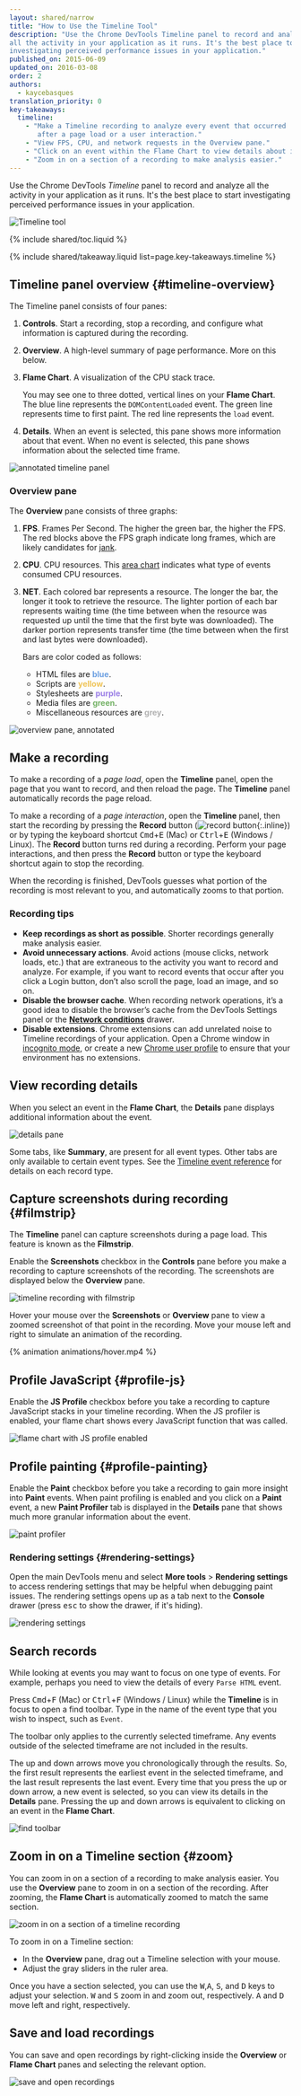 ```yaml
---
layout: shared/narrow
title: "How to Use the Timeline Tool"
description: "Use the Chrome DevTools Timeline panel to record and analyze 
all the activity in your application as it runs. It's the best place to start 
investigating perceived performance issues in your application."
published_on: 2015-06-09
updated_on: 2016-03-08
order: 2
authors:
  - kaycebasques
translation_priority: 0
key-takeaways:
  timeline:
    - "Make a Timeline recording to analyze every event that occurred 
       after a page load or a user interaction."
    - "View FPS, CPU, and network requests in the Overview pane."
    - "Click on an event within the Flame Chart to view details about it."
    - "Zoom in on a section of a recording to make analysis easier."
---
```


<p class="intro">Use the Chrome DevTools <em>Timeline</em> panel to record 
and analyze all the activity in your application as it runs. It's the best 
place to start investigating perceived performance issues in your 
application.</p>

![Timeline tool](imgs/timeline-panel.png)

{% include shared/toc.liquid %}

{% include shared/takeaway.liquid list=page.key-takeaways.timeline %}

## Timeline panel overview {#timeline-overview}

The Timeline panel consists of four panes:

1. **Controls**. Start a recording, stop a recording, and 
   configure what information is captured during the recording.
2. **Overview**. A high-level summary of page performance. More on this 
   below.
3. **Flame Chart**. A visualization of the CPU stack trace. 

   You may see one to three dotted, vertical lines on your **Flame Chart**. The 
   blue line represents the `DOMContentLoaded` event. The green line represents 
   time to first paint. The red line represents the `load` event. 
4. **Details**. When an event is selected, this pane shows more information 
   about that event. When no event is selected, this pane shows information 
   about the selected time frame. 

![annotated timeline panel](imgs/timeline-annotated.png)

### Overview pane

The **Overview** pane consists of three graphs:

1. **FPS**. Frames Per Second. The higher the green bar, the higher the 
   FPS. The red blocks above the FPS graph indicate long frames, which are 
   likely candidates for [jank][jank].
2. **CPU**. CPU resources. This [area chart][ac] indicates what type of events 
   consumed CPU resources. 
3. **NET**. Each colored bar represents a resource. The longer the bar, the
   longer it took to retrieve the resource. The lighter portion of each bar 
   represents waiting time (the time between when the resource was requested
   up until the time that the first byte was downloaded). The darker portion
   represents transfer time (the time between when the first and last bytes
   were downloaded).

   Bars are color coded as follows:
   <!-- source: https://goo.gl/eANVFf -->
   
   * HTML files are **<span style="color:hsl(214, 67%, 66%)">blue</span>**.
   * Scripts are **<span style="color:hsl(43, 83%, 64%)">yellow</span>**.
   * Stylesheets are **<span style="color:hsl(256, 67%, 70%)">purple</span>**.
   * Media files are **<span style="color:hsl(109, 33%, 55%)">green</span>**.
   * Miscellaneous resources are 
     **<span style="color:hsl(0, 0%, 70%)">grey</span>**.

![overview pane, annotated](imgs/overview-annotated.jpg)

[ac]: https://en.wikipedia.org/wiki/Area_chart 
[jank]: /web/fundamentals/performance/rendering/

## Make a recording

To make a recording of a *page load*, open the **Timeline** panel, open the 
page that you want to record, and then reload the page. The **Timeline** 
panel automatically records the page reload.

To make a recording of a *page interaction*, open the **Timeline** panel, then
start the recording by pressing the **Record** button 
(![record button](imgs/record-off.png){:.inline}) or by typing the keyboard 
shortcut <kbd>Cmd</kbd>+<kbd>E</kbd> (Mac) or <kbd>Ctrl</kbd>+<kbd>E</kbd> 
(Windows / Linux). The **Record** button turns red during a recording. Perform 
your page interactions, and then press the **Record** button or type the 
keyboard shortcut again to stop the recording.

When the recording is finished, DevTools guesses what portion of the recording
is most relevant to you, and automatically zooms to that portion.

### Recording tips

* **Keep recordings as short as possible**. Shorter recordings generally make 
  analysis easier.
* **Avoid unnecessary actions**. Avoid actions (mouse clicks, network loads, 
  etc.) that are extraneous to the activity you want to record and analyze. 
  For example, if you want to record events that occur after you click a Login 
  button, don’t also scroll the page, load an image, and so on.
* **Disable the browser cache**. When recording network operations, it’s a 
  good idea to disable the browser’s cache from the DevTools Settings panel or
  the [**Network conditions**][nc] drawer.
* **Disable extensions**. Chrome extensions can add unrelated noise to 
  Timeline recordings of your application. Open a Chrome window in 
  [incognito mode][incognito], or create a new 
  [Chrome user profile][new chrome profile] to ensure that your environment
  has no extensions.

[nc]: /web/tools/chrome-devtools/profile/network-performance/network-conditions#network-conditions
[incognito]: https://support.google.com/chrome/answer/95464
[new chrome profile]: https://support.google.com/chrome/answer/142059

## View recording details

When you select an event in the **Flame Chart**, the **Details** pane displays 
additional information about the event.

![details pane](imgs/details-pane.png)

Some tabs, like **Summary**, are present for all event types. Other tabs are
only available to certain event types. See the [Timeline event 
reference][event reference] for details on each record type.

[event reference]: /web/tools/chrome-devtools/profile/evaluate-performance/performance-reference

## Capture screenshots during recording {#filmstrip}

The **Timeline** panel can capture screenshots during a page load. This feature
is known as the **Filmstrip**.

Enable the **Screenshots** checkbox in the **Controls** pane before you make
a recording to capture screenshots of the recording. The screenshots are
displayed below the **Overview** pane.

![timeline recording with filmstrip](imgs/timeline-filmstrip.png)

Hover your mouse over the **Screenshots** or **Overview** pane to view a 
zoomed screenshot of that point in the recording. Move your mouse left and
right to simulate an animation of the recording.

{% animation animations/hover.mp4 %}

## Profile JavaScript {#profile-js}

Enable the **JS Profile** checkbox before you take a recording to capture 
JavaScript stacks in your timeline recording. When the JS profiler is 
enabled, your flame chart shows every JavaScript function that was called. 

![flame chart with JS profile enabled](imgs/js-profile.png)

## Profile painting {#profile-painting}

Enable the **Paint** checkbox before you take a recording to gain more insight
into **Paint** events. When paint profiling is enabled and you click
on a **Paint** event, a new **Paint Profiler** tab is displayed in the 
**Details** pane that shows much more granular information about the event.

![paint profiler](imgs/paint-profiler.png)

### Rendering settings {#rendering-settings}

Open the main DevTools menu and select **More tools** > **Rendering settings**
to access rendering settings that may be helpful when debugging paint issues.
The rendering settings opens up as a tab next to the **Console** drawer (press
<kbd>esc</kbd> to show the drawer, if it's hiding).

![rendering settings](imgs/rendering-settings.png)

## Search records

While looking at events you may want to focus on one type of events. For
example, perhaps you need to view the details of every `Parse HTML` event. 

Press <kbd>Cmd</kbd>+<kbd>F</kbd> (Mac) or <kbd>Ctrl</kbd>+<kbd>F</kbd> 
(Windows / Linux) while the **Timeline** is in focus to open a find toolbar. 
Type in the name of the event type that you wish to inspect, such as `Event`.

The toolbar only applies to the currently selected timeframe. Any events 
outside of the selected timeframe are not included in the results. 

The up and down arrows move you chronologically through the results. So, the
first result represents the earliest event in the selected timeframe, and
the last result represents the last event. Every time that you press the up
or down arrow, a new event is selected, so you can view its details in the
**Details** pane. Pressing the up and down arrows is equivalent to clicking 
on an event in the **Flame Chart**.

![find toolbar](imgs/find-toolbar.png)

## Zoom in on a Timeline section {#zoom}

You can zoom in on a section of a recording to make analysis easier. You use
the **Overview** pane to zoom in on a section of the recording. After zooming,
the **Flame Chart** is automatically zoomed to match the same section.

![zoom in on a section of a timeline recording](imgs/zoom.png)

To zoom in on a Timeline section:

* In the **Overview** pane, drag out a Timeline selection with your mouse.
* Adjust the gray sliders in the ruler area.

Once you have a section selected, you can use the <kbd>W</kbd>,<kbd>A</kbd>,
<kbd>S</kbd>, and <kbd>D</kbd> keys to adjust your selection. <kbd>W</kbd> 
and <kbd>S</kbd> zoom in and zoom out, respectively. <kbd>A</kbd> and 
<kbd>D</kbd> move left and right, respectively.

## Save and load recordings

You can save and open recordings by right-clicking inside the 
**Overview** or **Flame Chart** panes and selecting the relevant option.

![save and open recordings](imgs/save-open.png)
